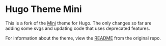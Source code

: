# Hugo Theme Mini

This is a fork of the [Mini](https://github.com/nodejh) theme for Hugo. The only changes so far are adding some svgs and updating code that uses deprecated features. 

For information about the theme, view the [README](https://github.com/nodejh/hugo-theme-mini/tree/master/README.md) from the original repo. 
